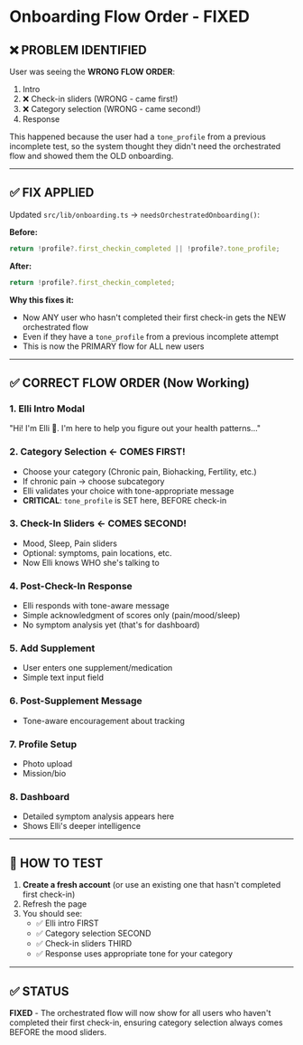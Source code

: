 # Onboarding Flow Order - FIXED

## ❌ PROBLEM IDENTIFIED

User was seeing the **WRONG FLOW ORDER**:
1. Intro
2. ❌ Check-in sliders (WRONG - came first!)
3. ❌ Category selection (WRONG - came second!)
4. Response

This happened because the user had a `tone_profile` from a previous incomplete test, so the system thought they didn't need the orchestrated flow and showed them the OLD onboarding.

---

## ✅ FIX APPLIED

Updated `src/lib/onboarding.ts` → `needsOrchestratedOnboarding()`:

**Before:**
```typescript
return !profile?.first_checkin_completed || !profile?.tone_profile;
```

**After:**
```typescript
return !profile?.first_checkin_completed;
```

**Why this fixes it:**
- Now ANY user who hasn't completed their first check-in gets the NEW orchestrated flow
- Even if they have a `tone_profile` from a previous incomplete attempt
- This is now the PRIMARY flow for ALL new users

---

## ✅ CORRECT FLOW ORDER (Now Working)

### 1. **Elli Intro Modal**
"Hi! I'm Elli 💙. I'm here to help you figure out your health patterns..."

### 2. **Category Selection** ← COMES FIRST!
- Choose your category (Chronic pain, Biohacking, Fertility, etc.)
- If chronic pain → choose subcategory
- Elli validates your choice with tone-appropriate message
- **CRITICAL**: `tone_profile` is SET here, BEFORE check-in

### 3. **Check-In Sliders** ← COMES SECOND!
- Mood, Sleep, Pain sliders
- Optional: symptoms, pain locations, etc.
- Now Elli knows WHO she's talking to

### 4. **Post-Check-In Response**
- Elli responds with tone-aware message
- Simple acknowledgment of scores only (pain/mood/sleep)
- No symptom analysis yet (that's for dashboard)

### 5. **Add Supplement**
- User enters one supplement/medication
- Simple text input field

### 6. **Post-Supplement Message**
- Tone-aware encouragement about tracking

### 7. **Profile Setup**
- Photo upload
- Mission/bio

### 8. **Dashboard**
- Detailed symptom analysis appears here
- Shows Elli's deeper intelligence

---

## 🧪 HOW TO TEST

1. **Create a fresh account** (or use an existing one that hasn't completed first check-in)
2. Refresh the page
3. You should see:
   - ✅ Elli intro FIRST
   - ✅ Category selection SECOND
   - ✅ Check-in sliders THIRD
   - ✅ Response uses appropriate tone for your category

---

## ✅ STATUS

**FIXED** - The orchestrated flow will now show for all users who haven't completed their first check-in, ensuring category selection always comes BEFORE the mood sliders.






